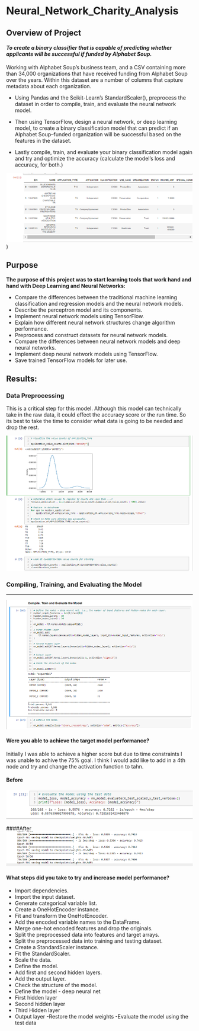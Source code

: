 # Neural_Network_Charity_Analysis

## Overview of Project
 
#### *To create a binary classifier that is capable of predicting whether applicants will be successful if funded by Alphabet Soup.*

Working with Alphabet Soup’s business team, and a CSV containing more than 34,000 organizations that have received funding from Alphabet Soup over the years. Within this dataset are a number of columns that capture metadata about each organization.

- Using Pandas and the Scikit-Learn’s StandardScaler(), preprocess the dataset in order to compile, train, and evaluate the neural network model.

- Then using TensorFlow, design a neural network, or deep learning model, to create a binary classification model that can predict if an Alphabet Soup–funded organization will be successful based on the features in the dataset.

- Lastly compile, train, and evaluate your binary classification model again and try and optimize the accuracy (calculate the model’s loss and accuracy, for both.)
 
![mobile](https://github.com/Atomickilroy/Neural_Network_Charity_Analysis/blob/main/png/Screenshot%202022-09-27%20001941.png))

 
## Purpose
 
**The purpose of this project was to start learning tools that work hand and hand with Deep Learning and Neural Networks:**
 
  - Compare the differences between the traditional machine learning classification and regression models and the neural network models.
  - Describe the perceptron model and its components.
  - Implement neural network models using TensorFlow.
  - Explain how different neural network structures change algorithm performance.
  - Preprocess and construct datasets for neural network models.
  - Compare the differences between neural network models and deep neural networks.
  - Implement deep neural network models using TensorFlow.
  - Save trained TensorFlow models for later use.
 
## Results: 

### Data Preprocessing

This is a critical step for this model. Although this model can technically take in the raw data, it could effect the accuracy score or the run time. So its best to take the time to consider what data is going to be needed and drop the rest.

![mobile](https://github.com/Atomickilroy/Neural_Network_Charity_Analysis/blob/main/png/Screenshot%202022-09-27%20001237.png)



### Compiling, Training, and Evaluating the Model
--- 
![mobile](https://github.com/Atomickilroy/Neural_Network_Charity_Analysis/blob/main/png/Train.png) 

#### Were you able to achieve the target model performance?
Initially I was able to achieve a higher score but due to time constraints I was unable to achive the 75% goal. I think I would add like to add in a 4th node and try and change the activation function to tahn. 

#### Before 
![mobile](https://github.com/Atomickilroy/Neural_Network_Charity_Analysis/blob/main/png/Screenshot%202022-09-26%20235709.png)

####After 
![mobile](https://github.com/Atomickilroy/Neural_Network_Charity_Analysis/blob/main/png/last.png)


#### What steps did you take to try and increase model performance?  
- Import dependencies.
- Import the input dataset.
- Generate categorical variable list.
- Create a OneHotEncoder instance.
- Fit and transform the OneHotEncoder.
- Add the encoded variable names to the DataFrame.
- Merge one-hot encoded features and drop the originals.
- Split the preprocessed data into features and target arrays.
- Split the preprocessed data into training and testing dataset.
- Create a StandardScaler instance.
- Fit the StandardScaler.
- Scale the data.
- Define the model.
- Add first and second hidden layers.
- Add the output layer.
- Check the structure of the model.
- Define the model - deep neural net
- First hidden layer
- Second hidden layer
- Third Hidden layer
- Output layer
-Restore the model weights
-Evaluate the model using the test data

 
 
 
 
